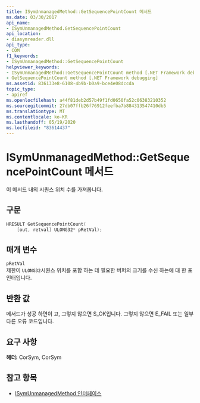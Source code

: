```yaml
---
title: ISymUnmanagedMethod::GetSequencePointCount 메서드
ms.date: 03/30/2017
api_name:
- ISymUnmanagedMethod.GetSequencePointCount
api_location:
- diasymreader.dll
api_type:
- COM
f1_keywords:
- ISymUnmanagedMethod::GetSequencePointCount
helpviewer_keywords:
- ISymUnmanagedMethod::GetSequencePointCount method [.NET Framework debugging]
- GetSequencePointCount method [.NET Framework debugging]
ms.assetid: 836133e8-6108-4b9b-b0a9-bce4e08dccda
topic_type:
- apiref
ms.openlocfilehash: a44f81deb2d57b49f1fd0650fa52c06383210352
ms.sourcegitcommit: 27db07ffb26f76912feefba7b884313547410db5
ms.translationtype: MT
ms.contentlocale: ko-KR
ms.lasthandoff: 05/19/2020
ms.locfileid: "83614437"
---
```

# <a name="isymunmanagedmethodgetsequencepointcount-method"></a>ISymUnmanagedMethod::GetSequencePointCount 메서드
이 메서드 내의 시퀀스 위치 수를 가져옵니다.  
  
## <a name="syntax"></a>구문  
  
```cpp  
HRESULT GetSequencePointCount(  
    [out, retval] ULONG32* pRetVal);  
```  
  
## <a name="parameters"></a>매개 변수  
 `pRetVal`  
 제한이 `ULONG32`시퀀스 위치를 포함 하는 데 필요한 버퍼의 크기를 수신 하는에 대 한 포인터입니다.  
  
## <a name="return-value"></a>반환 값  
 메서드가 성공 하면이 고, 그렇지 않으면 S_OK입니다. 그렇지 않으면 E_FAIL 또는 일부 다른 오류 코드입니다.  
  
## <a name="requirements"></a>요구 사항  
 **헤더:** CorSym, CorSym  
  
## <a name="see-also"></a>참고 항목

- [ISymUnmanagedMethod 인터페이스](isymunmanagedmethod-interface.md)
